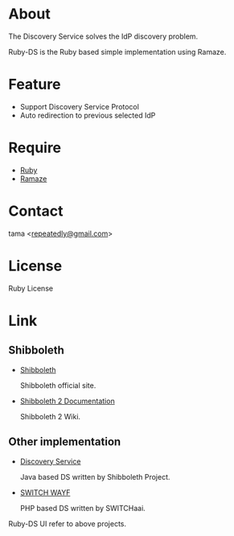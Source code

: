 # About

The Discovery Service solves the IdP discovery problem.

Ruby-DS is the Ruby based simple implementation using Ramaze.

# Feature

* Support Discovery Service Protocol
* Auto redirection to previous selected IdP

# Require

* [Ruby](http://www.ruby-lang.org/)
* [Ramaze](http://ramaze.net/)

# Contact

tama <<repeatedly@gmail.com>>

# License

Ruby License

# Link

## Shibboleth

* [Shibboleth](http://shibboleth.internet2.edu/)

  Shibboleth official site.

* [Shibboleth 2 Documentation](https://spaces.internet2.edu/display/SHIB2/Home)

  Shibboleth 2 Wiki.

## Other implementation

* [Discovery Service](https://spaces.internet2.edu/display/SHIB2/DiscoveryService)

  Java based DS written by Shibboleth Project.

* [SWITCH WAYF](http://www.switch.ch/aai/wayf/)

  PHP based DS written by SWITCHaai.

Ruby-DS UI refer to above projects.

